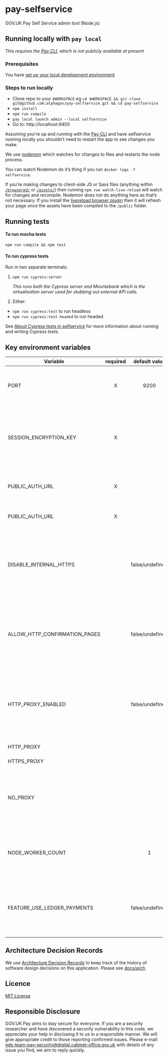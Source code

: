 # pay-selfservice
GOV.UK Pay Self Service admin tool (Node.js)

## Running locally with `pay local`

*This requires the [Pay CLI](https://github.com/alphagov/pay-infra/tree/master/cli), which is not publicly available at present*

### Prerequisites
You have [set up your local development environment](https://pay-team-manual.cloudapps.digital/development-processes/setup-local-dev-environment/)

### Steps to run locally
* Clone repo to your `$WORKSPACE` eg `cd $WORKSPACE && git clone git@github.com:alphagov/pay-selfservice.git && cd pay-selfservice`
* `npm install`
* `npm run compile`
* `pay local launch admin --local selfservice`
* Go to: http://localhost:9400

Assuming you're up and running with the [Pay CLI](https://github.com/alphagov/pay-infra/tree/master/cli) and have selfservice running locally you shouldn’t need to restart the app to see changes you make.

We use [nodemon](https://github.com/remy/nodemon) which watches for changes to files and restarts the node process.

You can watch Nodemon do it’s thing if you run `docker logs -f selfservice`.

If you’re making changes to client-side JS or Sass files (anything within [`/browsered/`](https://github.com/alphagov/pay-selfservice/tree/BAU-update-README-to-explain-livereload/app/browsered) or [`/assets/`](https://github.com/alphagov/pay-selfservice/tree/BAU-update-README-to-explain-livereload/app/assets)) then running `npm run watch-live-reload` will watch for changes and recompile. Nodemon does not do anything here as that’s not necessary. If you install the [livereload browser plugin](http://livereload.com/extensions/) then it will refresh your page once the assets have been compiled to the `/public` folder.

## Running tests

#### To run mocha tests
```
npm run compile && npm test
```

#### To run cypress tests

Run in two separate terminals:
1. `npm run cypress:server`

    _This runs both the Cypress server and Mountebank which is the virtualisation server used for stubbing out external API calls._

2. Either:
- `npm run cypress:test` to run headless 
- `npm run cypress:test-headed` to run headed

See [About Cypress tests in selfservice](./test/cypress/cypress_testing.md) for more information about running and writing Cypress tests.

## Key environment variables

| Variable                      | required | default value | Description                               |
| ----------------------------- |:--------:|:-------------:| ----------------------------------------- |
| PORT                          | X | 9200 | The port number for the express server to be bound at runtime |
| SESSION_ENCRYPTION_KEY        | X |      | Key to be used by the cookie encryption algorithm. Should be a large unguessable string ([More Info](https://www.npmjs.com/package/client-sessions)).  |
| PUBLIC_AUTH_URL               | X |      | The publicauth endpoint to use when API Tokens. |
| PUBLIC_AUTH_URL               | X |      | The endpoint to connector base URL. |
| DISABLE_INTERNAL_HTTPS        |   | false/undefined | To switch off generating secure cookies. Set this to `true` only if you are running self service in a `non HTTPS` environment. |
| ALLOW_HTTP_CONFIRMATION_PAGES |   | false/undefined | To permit non-HTTPS confirmation URLs. Set this to `true` only if you are running self service in a `non HTTPS` environment. |
| HTTP_PROXY_ENABLED            |   | false/undefined | To enable proxying outbound traffic of HTTP(S) requests. If set to `true` make sure to set the following 3 variables |
| HTTP_PROXY                    |   |      | HTTP proxy url |
| HTTPS_PROXY                   |   |      | HTTPS proxy url |
| NO_PROXY                      |   |      | host:port(s) that need to be by passed by the proxy. Supports comma separated list |
| NODE_WORKER_COUNT             |   | 1 | The number of worker threads started by node cluster when run in production mode |
| FEATURE_USE_LEDGER_PAYMENTS   |   | false/undefined | Use the Ledger service as the source of payment data in favour of card connector |

## Architecture Decision Records

We use [Architecture Decision Records](http://thinkrelevance.com/blog/2011/11/15/documenting-architecture-decisions) to keep track of the history of software design decisions on this application. Please see [docs/arch](docs/arch/).

## Licence

[MIT License](LICENSE)

## Responsible Disclosure

GOV.UK Pay aims to stay secure for everyone. If you are a security researcher and have discovered a security vulnerability in this code, we appreciate your help in disclosing it to us in a responsible manner. We will give appropriate credit to those reporting confirmed issues. Please e-mail gds-team-pay-security@digital.cabinet-office.gov.uk with details of any issue you find, we aim to reply quickly.

